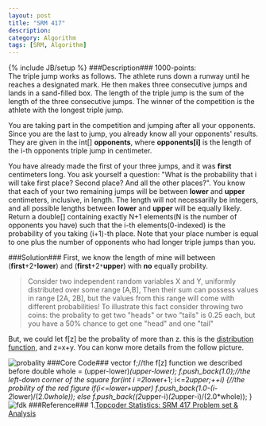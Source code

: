 ```yaml
---
layout: post
title: "SRM 417"
description:
category: Algorithm
tags: [SRM, Algorithm]
---
```

{% include JB/setup %}
###Description###
1000-points:   
The triple jump works as follows. The athlete runs down a runway until he reaches a designated mark. He then makes three consecutive jumps and lands in a sand-filled box. The length of the triple jump is the sum of the length of the three consecutive jumps. The winner of the competition is the athlete with the longest triple jump.

You are taking part in the competition and jumping after all your opponents. Since you are the last to jump, you already know all your opponents' results. They are given in the int[] **opponents**, where **opponents[i]** is the length of the i-th opponents triple jump in centimeter.

You have already made the first of your three jumps, and it was **first** centimeters long. You ask yourself a question: "What is the probability that i will take first place? Second place? And all the other places?". You know that each of your two remaining jumps will be between **lower** and **upper** centimeters, inclusive, in length. The length will not necessarilly be integers, and all possible lengths between **lower** and **upper** will be equally likely. Return a double[] containing exactly N+1 elements(N is the number of opponents you have) such that the i-th elements(0-indexed) is the probability of you taking (i+1)-th place. Note that your place number is equal to one plus the number of opponents who had longer triple jumps than you.

###Solution###
First, we know the length of mine will between (**first**+2`*`**lower**) and (**first**+2`*`**upper**) with **no** equally probility. 
>Consider two independent random variables X and Y, uniformly distributed over some range [A,B], Then their sum can possess values in range [2A, 2B], but the values from this range will come with different probabilities! To illustrate this fact consider throwing two coins: the probality to get two "heads" or two "tails" is 0.25 each, but you have a 50% chance to get one "head" and one "tail"

But, we could let f[z] be the probality of more than z. this is the [distribution function](http://en.wikipedia.org/wiki/Cumulative_distribution_function), and z=x+y. You can konw more details from the follow picture.

![probality](http://community.topcoder.com/i/education/srm417_triple_jump.gif)
###Core Code###
	vector<double> f;//the f[z] function we described before
	double whole = (upper-lower)*(upper-lower);
	f.push_back(1.0);//the left-down corner of the square
	for(int i =2*lower+1; i<=2*upper;++i)
		{//the probility of the red figure 
			if(i<=lower+upper)
				f.push_back(1.0-(i-2*lower)/(2.0*whole));
			else
				f.push_back((2*upper-i)*(2*upper-i)/(2.0*whole));
		}
![fdk](/image/srm417_triple_jump.gif)
###Reference###
1.[Topcoder Statistics: SRM 417 Problem set & Analysis](http://community.topcoder.com/tc?module=Static&d1=match_editorials&d2=srm417)